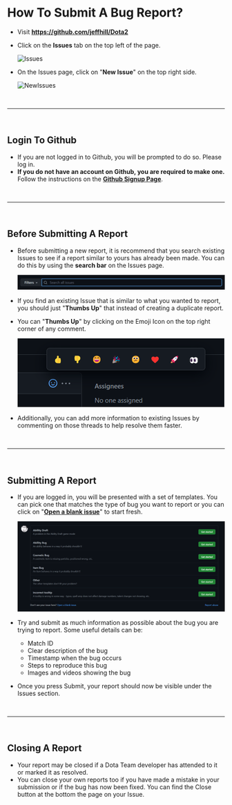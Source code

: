 # **How To Submit A Bug Report?**

- Visit **https://github.com/jeffhill/Dota2**

- Click on the **Issues** tab on the top left of the page.

  ![Issues](issues.png)

- On the Issues page, click on "**New Issue**" on the top right side.

  ![NewIssues](newissue.png)

<br>

---

<br>

## **Login To Github**

- If you are not logged in to Github, you will be prompted to do so. Please log in.
- **If you do not have an account on Github, you are required to make one.** Follow the instructions on the [**Github Signup Page**](https://github.com/signup).

<br>

---

<br>

## **Before Submitting A Report**

- Before submitting a new report, it is recommend that you search existing Issues to see if a report similar to yours has already been made. You can do this by using the **search bar** on the Issues page.

  ![Search](docs/images/search.png)

- If you find an existing Issue that is similar to what you wanted to report, you should just "**Thumbs Up**" that instead of creating a duplicate report.

- You can "**Thumbs Up**" by clicking on the Emoji Icon on the top right corner of any comment.

  ![Emoji](docs/images/emoji.png)

- Additionally, you can add more information to existing Issues by commenting on those threads to help resolve them faster.

<br>

---

<br>

## **Submitting A Report**

- If you are logged in, you will be presented with a set of templates. You can pick one that matches the type of bug you want to report or you can click on "[**Open a blank issue**](https://github.com/jeffhill/Dota2/issues/new)" to start fresh.

  ![Templates](docs/images/templates.png)

- Try and submit as much information as possible about the bug you are trying to report. Some useful details can be:

  - Match ID
  - Clear description of the bug
  - Timestamp when the bug occurs
  - Steps to reproduce this bug
  - Images and videos showing the bug

- Once you press Submit, your report should now be visible under the Issues section.

<br>

---

<br>

## **Closing A Report**

- Your report may be closed if a Dota Team developer has attended to it or marked it as resolved.
- You can close your own reports too if you have made a mistake in your submission or if the bug has now been fixed. You can find the Close button at the bottom the page on your Issue.
